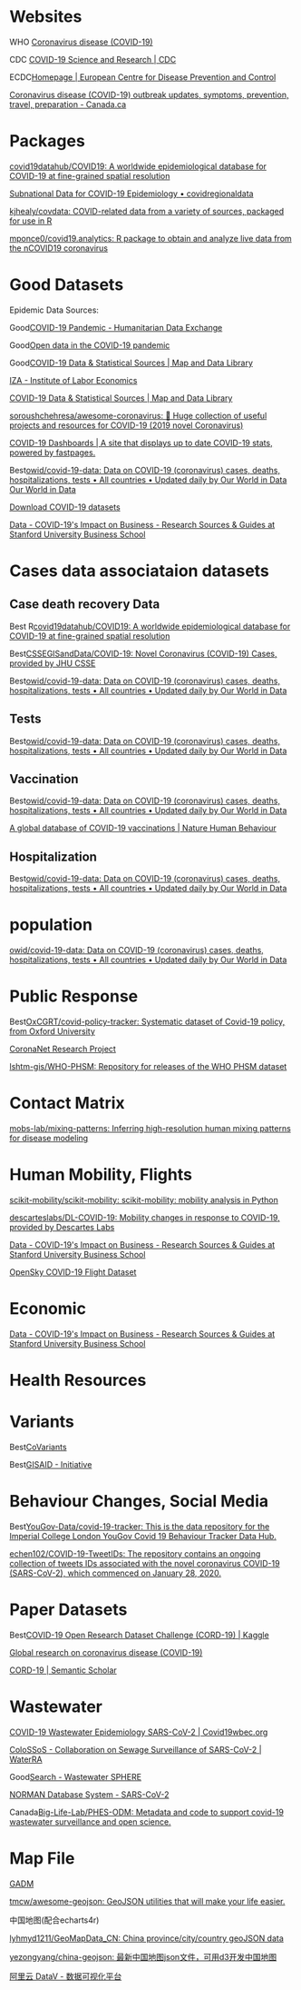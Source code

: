 # Websites

WHO [Coronavirus disease (COVID-19)](https://www.who.int/emergencies/diseases/novel-coronavirus-2019)

CDC [COVID-19 Science and Research | CDC](https://www.cdc.gov/coronavirus/2019-ncov/science/science-and-research.html)

ECDC[Homepage | European Centre for Disease Prevention and Control](https://www.ecdc.europa.eu/en)

[Coronavirus disease (COVID-19) outbreak updates, symptoms, prevention, travel, preparation - Canada.ca](https://www.canada.ca/en/public-health/services/diseases/coronavirus-disease-covid-19.html)

# Packages
[covid19datahub/COVID19: A worldwide epidemiological database for COVID-19 at fine-grained spatial resolution](https://github.com/covid19datahub/COVID19)

[Subnational Data for COVID-19 Epidemiology • covidregionaldata](https://epiforecasts.io/covidregionaldata/)

[kjhealy/covdata: COVID-related data from a variety of sources, packaged for use in R](https://github.com/kjhealy/covdata)

[mponce0/covid19.analytics: R package to obtain and analyze live data from the nCOVID19 coronavirus](https://github.com/mponce0/covid19.analytics)

# Good Datasets


Epidemic Data Sources:

Good[COVID-19 Pandemic - Humanitarian Data Exchange](https://data.humdata.org/event/covid-19)

Good[Open data in the COVID-19 pandemic](https://www.nature.com/collections/ebaiehhfhg)

Good[COVID-19 Data & Statistical Sources | Map and Data Library](https://mdl.library.utoronto.ca/covid-19-data-statistical-sources)

[IZA - Institute of Labor Economics](https://www.iza.org/research/idsc/covid-19-resources)

[COVID-19 Data & Statistical Sources | Map and Data Library](https://mdl.library.utoronto.ca/covid-19-data-statistical-sources)

[soroushchehresa/awesome-coronavirus: 🦠 Huge collection of useful projects and resources for COVID-19 (2019 novel Coronavirus)](https://github.com/soroushchehresa/awesome-coronavirus)

[COVID-19 Dashboards | A site that displays up to date COVID-19 stats, powered by fastpages.](https://covid19dashboards.com/)


Best[owid/covid-19-data: Data on COVID-19 (coronavirus) cases, deaths, hospitalizations, tests • All countries • Updated daily by Our World in Data](https://github.com/owid/covid-19-data)
[Our World in Data](https://github.com/owid)


[Download COVID-19 datasets](https://www.ecdc.europa.eu/en/covid-19/data)


[Data - COVID-19's Impact on Business - Research Sources & Guides at Stanford University Business School](https://libguides.stanford.edu/library/covid19#s-lg-box-23867902)

# Cases data associataion datasets

## Case death recovery Data
Best R[covid19datahub/COVID19: A worldwide epidemiological database for COVID-19 at fine-grained spatial resolution](https://github.com/covid19datahub/COVID19)

Best[CSSEGISandData/COVID-19: Novel Coronavirus (COVID-19) Cases, provided by JHU CSSE](https://github.com/CSSEGISandData/COVID-19)

Best[owid/covid-19-data: Data on COVID-19 (coronavirus) cases, deaths, hospitalizations, tests • All countries • Updated daily by Our World in Data](https://github.com/owid/covid-19-data)


## Tests
Best[owid/covid-19-data: Data on COVID-19 (coronavirus) cases, deaths, hospitalizations, tests • All countries • Updated daily by Our World in Data](https://github.com/owid/covid-19-data)

## Vaccination
Best[owid/covid-19-data: Data on COVID-19 (coronavirus) cases, deaths, hospitalizations, tests • All countries • Updated daily by Our World in Data](https://github.com/owid/covid-19-data)

[A global database of COVID-19 vaccinations | Nature Human Behaviour](https://www.nature.com/articles/s41562-021-01122-8)

## Hospitalization
Best[owid/covid-19-data: Data on COVID-19 (coronavirus) cases, deaths, hospitalizations, tests • All countries • Updated daily by Our World in Data](https://github.com/owid/covid-19-data)

# population
[owid/covid-19-data: Data on COVID-19 (coronavirus) cases, deaths, hospitalizations, tests • All countries • Updated daily by Our World in Data](https://github.com/owid/covid-19-data)
# Public Response

Best[OxCGRT/covid-policy-tracker: Systematic dataset of Covid-19 policy, from Oxford University](https://github.com/OxCGRT/covid-policy-tracker)

[CoronaNet Research Project](https://www.coronanet-project.org/)

[lshtm-gis/WHO-PHSM: Repository for releases of the WHO PHSM dataset](https://github.com/lshtm-gis/WHO-PHSM)

# Contact Matrix

[mobs-lab/mixing-patterns: Inferring high-resolution human mixing patterns for disease modeling](https://github.com/mobs-lab/mixing-patterns)

# Human Mobility, Flights

[scikit-mobility/scikit-mobility: scikit-mobility: mobility analysis in Python](https://github.com/scikit-mobility/scikit-mobility)

[descarteslabs/DL-COVID-19: Mobility changes in response to COVID-19, provided by Descartes Labs](https://github.com/descarteslabs/DL-COVID-19)

[Data - COVID-19's Impact on Business - Research Sources & Guides at Stanford University Business School](https://libguides.stanford.edu/library/covid19#s-lg-box-23867902)

[OpenSky COVID-19 Flight Dataset](https://opensky-network.org/community/blog/item/6-opensky-covid-19-flight-dataset)
# Economic

[Data - COVID-19's Impact on Business - Research Sources & Guides at Stanford University Business School](https://libguides.stanford.edu/library/covid19#s-lg-box-23867902)
# Health Resources

# Variants
Best[CoVariants](https://covariants.org/)

Best[GISAID - Initiative](https://www.gisaid.org/)


# Behaviour Changes, Social Media

Best[YouGov-Data/covid-19-tracker: This is the data repository for the Imperial College London YouGov Covid 19 Behaviour Tracker Data Hub.](https://github.com/YouGov-Data/covid-19-tracker)

[echen102/COVID-19-TweetIDs: The repository contains an ongoing collection of tweets IDs associated with the novel coronavirus COVID-19 (SARS-CoV-2), which commenced on January 28, 2020.](https://github.com/echen102/COVID-19-TweetIDs)

# Paper Datasets
Best[COVID-19 Open Research Dataset Challenge (CORD-19) | Kaggle](https://www.kaggle.com/allen-institute-for-ai/CORD-19-research-challenge)

[Global research on coronavirus disease (COVID-19)](https://www.who.int/emergencies/diseases/novel-coronavirus-2019/global-research-on-novel-coronavirus-2019-ncov)

[CORD-19 | Semantic Scholar](https://www.semanticscholar.org/cord19)


# Wastewater 

[COVID-19 Wastewater Epidemiology SARS-CoV-2 | Covid19wbec.org](https://www.covid19wbec.org/)

[ColoSSoS - Collaboration on Sewage Surveillance of SARS-CoV-2 | WaterRA](https://www.waterra.com.au/project-details/264)

Good[Search - Wastewater SPHERE](https://sphere.waterpathogens.org/search)

[NORMAN Database System - SARS-CoV-2](https://www.norman-network.com/nds/sars_cov_2/)

Canada[Big-Life-Lab/PHES-ODM: Metadata and code to support covid-19 wastewater surveillance and open science.](https://github.com/Big-Life-Lab/PHES-ODM)



# Map File

[GADM](https://gadm.org/index.html)

[tmcw/awesome-geojson: GeoJSON utilities that will make your life easier.](https://github.com/tmcw/awesome-geojson)

中国地图(配合echarts4r)

[lyhmyd1211/GeoMapData_CN: China province/city/country geoJSON data](https://github.com/lyhmyd1211/GeoMapData_CN)

[yezongyang/china-geojson: 最新中国地图json文件，可用d3开发中国地图](https://github.com/yezongyang/china-geojson)

[阿里云 DataV - 数据可视化平台](http://datav.aliyun.com/portal/school/atlas/area_selector)

